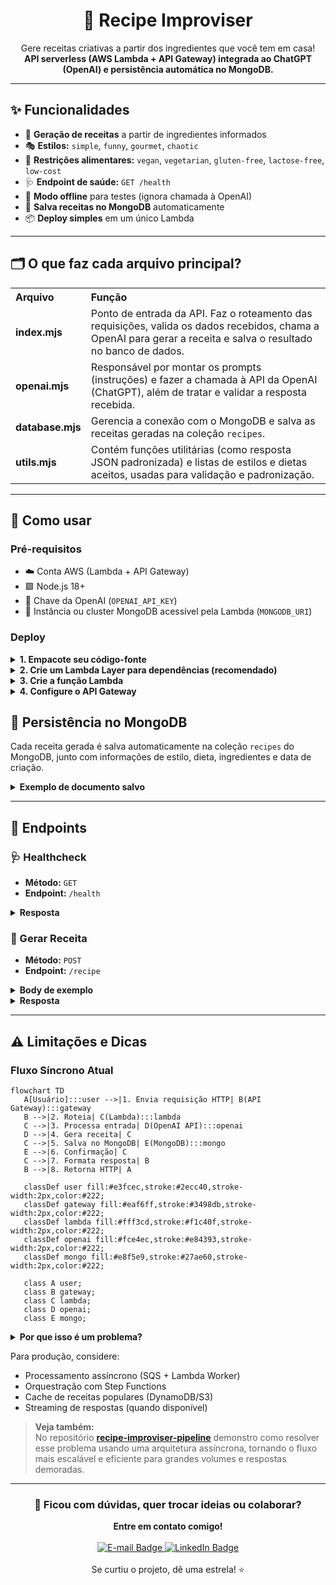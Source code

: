 <div align="center">
   <h1>🥘 <strong>Recipe Improviser</strong></h1>
   <p>Gere receitas criativas a partir dos ingredientes que você tem em casa!<br>
   <b>API serverless (AWS Lambda + API Gateway) integrada ao ChatGPT (OpenAI) e persistência automática no MongoDB.</b></p>
</div>

<hr/>

## ✨ Funcionalidades

- 🍳 <b>Geração de receitas</b> a partir de ingredientes informados
- 🎭 <b>Estilos:</b> <code>simple</code>, <code>funny</code>, <code>gourmet</code>, <code>chaotic</code>
- 🥦 <b>Restrições alimentares:</b> <code>vegan</code>, <code>vegetarian</code>, <code>gluten-free</code>, <code>lactose-free</code>, <code>low-cost</code>
- 🩺 <b>Endpoint de saúde:</b> <code>GET /health</code>
- 🧪 <b>Modo offline</b> para testes (ignora chamada à OpenAI)
- 💾 <b>Salva receitas no MongoDB</b> automaticamente
- 📦 <b>Deploy simples</b> em um único Lambda

<hr/>

## 🗂️ O que faz cada arquivo principal?

<table>
   <tr>
      <th align="left">Arquivo</th>
      <th align="left">Função</th>
   </tr>
   <tr>
      <td><b>index.mjs</b></td>
      <td>Ponto de entrada da API. Faz o roteamento das requisições, valida os dados recebidos, chama a OpenAI para gerar a receita e salva o resultado no banco de dados.</td>
   </tr>
   <tr>
      <td><b>openai.mjs</b></td>
      <td>Responsável por montar os prompts (instruções) e fazer a chamada à API da OpenAI (ChatGPT), além de tratar e validar a resposta recebida.</td>
   </tr>
   <tr>
      <td><b>database.mjs</b></td>
      <td>Gerencia a conexão com o MongoDB e salva as receitas geradas na coleção <code>recipes</code>.</td>
   </tr>
   <tr>
      <td><b>utils.mjs</b></td>
      <td>Contém funções utilitárias (como resposta JSON padronizada) e listas de estilos e dietas aceitos, usadas para validação e padronização.</td>
   </tr>
</table>


<hr/>

## 🚀 Como usar

### Pré-requisitos

- ☁️ Conta AWS (Lambda + API Gateway)
- 🟩 Node.js 18+
- 🤖 Chave da OpenAI (<code>OPENAI_API_KEY</code>)
- 🍃 Instância ou cluster MongoDB acessível pela Lambda (<code>MONGODB_URI</code>)

### Deploy

<details>
<summary><b>1. Empacote seu código-fonte</b></summary>

Inclua apenas os arquivos `.mjs` e `package.json` (NÃO inclua `node_modules` se for usar Lambda Layer):

<b>Windows (PowerShell):</b>

```powershell
Compress-Archive -Path index.mjs,openai.mjs,utils.mjs,database.mjs,package.json -DestinationPath function.zip -Force
```

<b>macOS/Linux:</b>

```bash
zip -r function.zip index.mjs openai.mjs utils.mjs database.mjs package.json
```
</details>

<details>
<summary><b>2. Crie um Lambda Layer para dependências (recomendado)</b></summary>

1. Instale as dependências do projeto normalmente:
   ```bash
   npm install
   ```
2. Crie uma pasta chamada `nodejs` e mova o `node_modules` e o `package.json` para dentro dela:
   - <b>Windows (PowerShell):</b>
     ```powershell
     mkdir nodejs
     Copy-Item -Recurse -Force .\node_modules .\nodejs\
     Copy-Item -Force .\package.json .\nodejs\
     ```
   - <b>macOS/Linux:</b>
     ```bash
     mkdir nodejs
     cp -r node_modules nodejs/
     cp package.json nodejs/
     ```
3. Compacte a pasta `nodejs`:
   - <b>Windows (PowerShell):</b>
     ```powershell
     Compress-Archive -Path .\nodejs\* -DestinationPath layer.zip -Force
     ```
   - <b>macOS/Linux:</b>
     ```bash
     cd nodejs && zip -r ../layer.zip .
     cd ..
     ```
4. No console AWS Lambda:
   - Vá em "Layers" > "Create layer"
   - Faça upload do `layer.zip`
   - Escolha o runtime Node.js 18.x ou superior
5. Anexe o layer à sua função Lambda
6. No deploy da função, NÃO inclua `node_modules` (apenas seus arquivos `.mjs` e `package.json`)

> Só empacote o `node_modules` junto com o código principal se não for usar Layer (não recomendado para produção).
</details>

<details>
<summary><b>3. Crie a função Lambda</b></summary>

1. Acesse o <a href="https://console.aws.amazon.com/lambda/" target="_blank"><b>Console AWS Lambda</b></a>
2. Clique em "Create function" → "Author from scratch":
   - Runtime: Node.js 22.x
   - Nome: <code>recipe-improviser</code>
3. Upload do pacote:
   - Selecione "Upload from" → ".zip file"
   - Escolha o arquivo <code>function.zip</code> criado anteriormente
4. Configurar variáveis de ambiente:
   - <code>OPENAI_API_KEY</code>: sua chave da OpenAI
   - <code>MONGODB_URI</code>: string de conexão do seu MongoDB Atlas ou instância
   - (Opcional) <code>MONGODB_DB</code>: nome do banco (default: <code>recipeimproviser</code>)
   - (Opcional) <code>SKIP_OPENAI</code>: <code>1</code> para modo de teste
</details>

<details>
<summary><b>4. Configure o API Gateway</b></summary>

1. Na função Lambda criada:
   - Clique em <b>Add trigger</b>
2. Selecione <b>API Gateway</b>:
   - <b>Tipo:</b> HTTP API
   - <b>Segurança:</b> Open (para desenvolvimento)
3. <b>Configurar rotas:</b>
   - <code>GET /health</code> (healthcheck)
   - <code>POST /recipe</code> (endpoint principal)
4. Após criação:
   - Anote a <b>URL de invocação</b> (ex: <code>https://[id].execute-api.[region].amazonaws.com</code>)
</details>

## 💾 Persistência no MongoDB

Cada receita gerada é salva automaticamente na coleção <code>recipes</code> do MongoDB, junto com informações de estilo, dieta, ingredientes e data de criação.

<details>
<summary><b>Exemplo de documento salvo</b></summary>

```json
{
  "title": "Macarrão ao Molho de Tomate e Queijo",
  "servings": 2,
  "time_minutes": 25,
  "ingredients_used": ["200g de macarrão", ...],
  "steps": ["1. Cozinhe o macarrão...", ...],
  "tips": ["Para um toque especial..."],
  "warnings": ["Certifique-se de..."],
  "style": "gourmet",
  "diet": "vegetarian",
  "requested_ingredients": ["tomate", "queijo", "macarrão"],
  "createdAt": "2025-09-10T19:00:00.000Z"
}
```
</details>

<hr/>

## 📡 Endpoints

### 🩺 Healthcheck

- <b>Método:</b> <code>GET</code>
- <b>Endpoint:</b> <code>/health</code>

<details>
<summary><b>Resposta</b></summary>

```json
{ "ok": true }
```
</details>

### 🍲 Gerar Receita

- <b>Método:</b> <code>POST</code>
- <b>Endpoint:</b> <code>/recipe</code>

<details>
<summary><b>Body de exemplo</b></summary>

```json
{
   "ingredients": ["tomate", "queijo", "macarrão"],
   "servings": 2,
   "style": "gourmet",
   "diet": "vegetarian"
}
```
</details>

<details>
<summary><b>Resposta</b></summary>

```json
{
   "title": "Macarrão ao Molho de Tomate e Queijo",
   "servings": 2,
   "time_minutes": 25,
   "ingredients_used": [
      "200g de macarrão",
      "2 tomates maduros",
      "100g de queijo (pode ser muçarela ou queijo parmesão)"
   ],
   "steps": [
      "1. Cozinhe o macarrão em água salgada fervente até ficar al dente...",
      "...etc"
   ],
   "tips": [
      "Para um toque especial, adicione manjericão fresco ou orégano ao molho."
   ],
   "warnings": [
      "Certifique-se de cozinhar o macarrão até que esteja completamente cozido."
   ]
}
```
</details>

<hr/>

## ⚠️ Limitações e Dicas

### Fluxo Síncrono Atual

```mermaid
flowchart TD
   A[Usuário]:::user -->|1. Envia requisição HTTP| B(API Gateway):::gateway
   B -->|2. Roteia| C(Lambda):::lambda
   C -->|3. Processa entrada| D(OpenAI API):::openai
   D -->|4. Gera receita| C
   C -->|5. Salva no MongoDB| E(MongoDB):::mongo
   E -->|6. Confirmação| C
   C -->|7. Formata resposta| B
   B -->|8. Retorna HTTP| A

   classDef user fill:#e3fcec,stroke:#2ecc40,stroke-width:2px,color:#222;
   classDef gateway fill:#eaf6ff,stroke:#3498db,stroke-width:2px,color:#222;
   classDef lambda fill:#fff3cd,stroke:#f1c40f,stroke-width:2px,color:#222;
   classDef openai fill:#fce4ec,stroke:#e84393,stroke-width:2px,color:#222;
   classDef mongo fill:#e8f5e9,stroke:#27ae60,stroke-width:2px,color:#222;

   class A user;
   class B gateway;
   class C lambda;
   class D openai;
   class E mongo;
```

<details>
<summary><b>Por que isso é um problema?</b></summary>

- A função Lambda fica <b>bloqueada</b> esperando a resposta do ChatGPT <b>e do MongoDB</b> (média ~7,5s ou mais).
- Isso aumenta o <b>custo</b> (Lambda cobra por duração) e o <b>tempo de espera</b> do usuário.
- Para grandes volumes, pode causar lentidão e esgotar recursos.

</details>

Para produção, considere:
- Processamento assíncrono (SQS + Lambda Worker)
- Orquestração com Step Functions
- Cache de receitas populares (DynamoDB/S3)
- Streaming de respostas (quando disponível)

> <b>Veja também:</b><br>
> No repositório <a href="https://github.com/nathalia-acordi/recipe-improviser-pipeline/" target="_blank"><b>recipe-improviser-pipeline</b></a> demonstro como resolver esse problema usando uma arquitetura assíncrona, tornando o fluxo mais escalável e eficiente para grandes volumes e respostas demoradas.

<hr>
<div align="center">
   <h3>💬 Ficou com dúvidas, quer trocar ideias ou colaborar?</h3>
   <b>Entre em contato comigo!</b><br><br>
   <a href="mailto:nathaliaccord@gmail.com" target="_blank">
      <img src="https://img.shields.io/badge/E--mail-nathaliaccord@gmail.com-D14836?style=for-the-badge&logo=gmail&logoColor=white" alt="E-mail Badge"/>
   </a>
   <a href="https://www.linkedin.com/in/nath%C3%A1lia-acordi-0a564b223/" target="_blank">
      <img src="https://img.shields.io/badge/LinkedIn-Nathália%20Acordi-0A66C2?style=for-the-badge&logo=linkedin&logoColor=white" alt="LinkedIn Badge"/>
   </a>
   <br><br>
   Se curtiu o projeto, dê uma estrela! ⭐
</div>
</hr>
